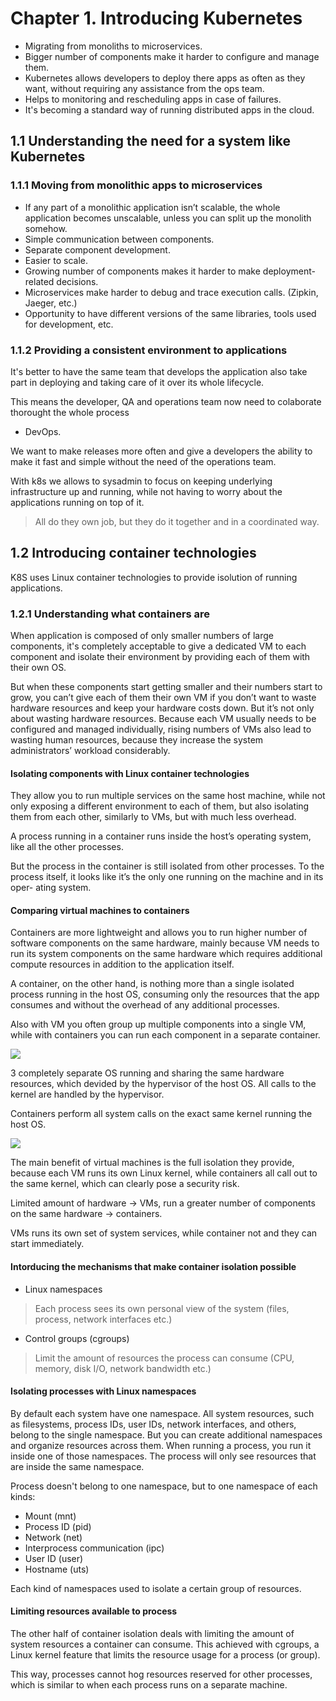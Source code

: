 # Chapter 1. Introducing Kubernetes

- Migrating from monoliths to microservices.
- Bigger number of components make it harder to configure and manage them.
- Kubernetes allows developers to deploy there apps as often as they want, without
  requiring any assistance from the ops team.
- Helps to monitoring and rescheduling apps in case of failures.
- It's becoming a standard way of running distributed apps in the cloud.

## 1.1 Understanding the need for a system like Kubernetes

### 1.1.1 Moving from monolithic apps to microservices

- If any part of a monolithic application isn’t scalable, the whole application becomes unscalable, unless you can split
  up the monolith somehow.
- Simple communication between components.
- Separate component development.
- Easier to scale.
- Growing number of components makes it harder to make deployment-related decisions.
- Microservices make harder to debug and trace execution calls. (Zipkin, Jaeger, etc.)
- Opportunity to have different versions of the same libraries, tools used for
  development, etc.

### 1.1.2 Providing a consistent environment to applications

It's better to have the same team that develops the application also take part 
in deploying and taking care of it over its whole lifecycle.

This means the developer, QA and operations team now need to colaborate thorought the whole process 
- DevOps.

We want to make releases more often and give a developers the ability to make it fast and simple without
the need of the operations team.

With k8s we allows to sysadmin to focus on keeping underlying infrastructure up and running,
while not having to worry about the applications running on top of it.

> All do they own job, but they do it together and in a coordinated way.

## 1.2 Introducing container technologies 

K8S uses Linux container technologies to provide isolution of running applications.

### 1.2.1 Understanding what containers are 

When application is composed of only smaller numbers of large components, it's 
completely acceptable to give a dedicated VM to each component and isolate their
environment by providing each of them with their own OS. 

But when these components start getting smaller and their numbers start to grow, you can’t give each of them their own VM if you don’t want to waste hardware resources and keep your hardware costs down. But it’s not only about wasting hardware resources. Because each VM usually needs to be configured and managed individually, rising numbers of VMs also lead to wasting human resources, because they increase the system administrators’ workload considerably.

#### Isolating components with Linux container technologies

They allow you to run multiple services on the same host machine, while not only exposing a different environment to each of them, but also isolating them from each other, similarly to VMs, but with much less overhead.

A process running in a container runs inside the host’s operating system, like all the other processes.

But the process in the container is still isolated from other processes. To the process itself, it looks like it’s the only one running on the machine and in its oper- ating system.

#### Comparing virtual machines to containers 

Containers are more lightweight and allows you to run higher number of software components 
on the same hardware, mainly because VM needs to run its system components on the same hardware 
which requires additional compute resources in addition to the application itself.

A container, on the other hand, is nothing more than a single isolated process running in the host OS, consuming only the resources that the app consumes and without the overhead of any additional processes.

Also with VM you often group up multiple components into a single VM, while
with containers you can run each component in a separate container. 

![](./vm-vs-container.png)

3 completely separate OS running and sharing the same hardware resources, which 
devided by the hypervisor of the host OS. All calls to the kernel are handled 
by the hypervisor.

Containers perform all system calls on the exact same kernel running the host OS.

![](./vm-vs-containers-kernel.png)

The main benefit of virtual machines is the full isolation they provide, because each VM runs its own Linux kernel, while containers all call out to the same kernel, which can clearly pose a security risk. 

Limited amount of hardware -> VMs, run a greater number of components on the same hardware -> containers.

VMs runs its own set of system services, while container not and they can start
immediately.

#### Intorducing the mechanisms that make container isolation possible

- Linux namespaces
> Each process sees its own personal view of the system (files, process, network interfaces etc.)

- Control groups (cgroups)
> Limit the amount of resources the process can consume (CPU, memory, disk I/O, network bandwidth etc.)

#### Isolating processes with Linux namespaces

By default each system have one namespace. 
All system resources, such as filesystems, process IDs, user IDs, network interfaces, and others, belong to the single namespace. But you can create additional namespaces and organize resources across them. When running a process, you run it inside one of those namespaces. The process will only see resources that are inside the same namespace.

Process doesn't belong to one namespace, but to one namespace of each kinds:

- Mount (mnt)
- Process ID (pid)
- Network (net)
- Interprocess communication (ipc)
- User ID (user)
- Hostname (uts)

Each kind of namespaces used to isolate a certain group of resources. 

#### Limiting resources available to process 

The other half of container isolation deals with limiting the amount of system resources a container can consume.
This achieved with cgroups, a Linux kernel feature that limits the resource usage for a
process (or group).

This way, processes cannot hog resources reserved for other processes,
which is similar to when each process runs on a separate machine.


